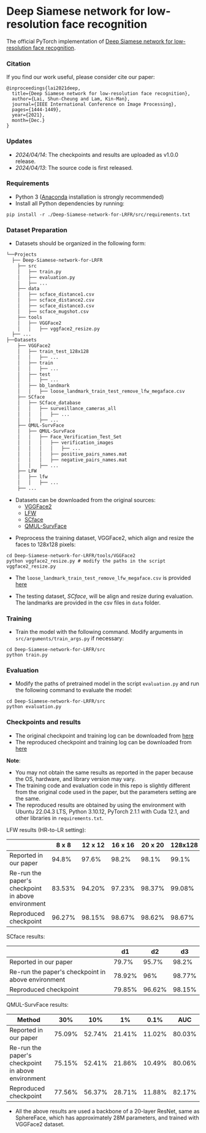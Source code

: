 # Deep Siamese network for low-resolution face recognition

The official PyTorch implementation of [Deep Siamese network for low-resolution face recognition](https://ieeexplore.ieee.org/document/9689459).

### Citation
If you find our work useful, please consider cite our paper:
```
@inproceedings{lai2021deep,
  title={Deep Siamese network for low-resolution face recognition},
  author={Lai, Shun-Cheung and Lam, Kin-Man},
  journal={IEEE International Conference on Image Processing},
  pages={1444-1449},
  year={2021},
  month={Dec.}
}
```

### Updates
- *2024/04/14*: The checkpoints and results are uploaded as v1.0.0 release.
- *2024/04/13*: The source code is first released.

### Requirements
- Python 3 ([Anaconda](https://www.anaconda.com) installation is strongly recommended)
- Install all Python dependencies by running: 
```
pip install -r ./Deep-Siamese-network-for-LRFR/src/requirements.txt
```

### Dataset Preparation
* Datasets should be organized in the following form:
```markdown
└──Projects
  ├── Deep-Siamese-network-for-LRFR
    ├── src
    │   ├── train.py
    │   ├── evaluation.py 
    │   ├── ...
    ├── data
    │   ├── scface_distance1.csv
    │   ├── scface_distance2.csv
    │   ├── scface_distance3.csv
    │   ├── scface_mugshot.csv
    ├── tools
    │   ├── VGGFace2
    │   │   ├── vggface2_resize.py
  ├── ...
├──Datasets
    ├── VGGFace2
    │   ├── train_test_128x128
    │   │   ├── ...
    │   ├── train
    │   │   ├── ...
    │   ├── test
    │   │   ├── ...
    │   ├── bb_landmark
    │   │   ├── loose_landmark_train_test_remove_lfw_megaface.csv
    ├── SCface
    │   ├── SCface_database
    │   │   ├── surveillance_cameras_all
    │   │   │   ├── ...
    │   │   ├── ...
    ├── QMUL-SurvFace
    │   ├── QMUL-SurvFace
    │   │   ├── Face_Verification_Test_Set
    │   │   │   ├── verification_images
    │   │   │   │   ├── ...
    │   │   │   ├── positive_pairs_names.mat
    │   │   │   ├── negative_pairs_names.mat
    │   │   ├── ...
    ├── LFW
    │   ├── lfw
    │   │   ├── ...
    ├── ...
```
- Datasets can be downloaded from the original sources:
  - [VGGFace2](https://www.robots.ox.ac.uk/~vgg/data/vgg_face2/)
  - [LFW](http://vis-www.cs.umass.edu/lfw/)
  - [SCface](https://www.scface.org/)
  - [QMUL-SurvFace](https://qmul-survface.github.io/)

* Preprocess the training dataset, VGGFace2, which align and resize the faces to 128x128 pixels:
```shell
cd Deep-Siamese-network-for-LRFR/tools/VGGFace2
python vggface2_resize.py # modify the paths in the script vggface2_resize.py
```
 * The `loose_landmark_train_test_remove_lfw_megaface.csv` is provided [here](https://github.com/johnnysclai/Deep-Siamese-network-for-LRFR/releases/download/v1.0.0/loose_landmark_train_test_remove_lfw_megaface.csv)

* The testing dataset, *SCface*, will be align and resize during evaluation. The landmarks are provided in the csv files in `data` folder. 

### Training
* Train the model with the following command. Modify arguments in `src/arguments/train_args.py` if necessary:
```shell
cd Deep-Siamese-network-for-LRFR/src
python train.py
```

### Evaluation
* Modify the paths of pretrained model in the script `evaluation.py` and run the following command to evaluate the model:
```shell
cd Deep-Siamese-network-for-LRFR/src
python evaluation.py
```

### Checkpoints and results
* The original checkpoint and training log can be downloaded from [here](https://github.com/johnnysclai/Deep-Siamese-network-for-LRFR/releases/download/v1.0.0/original_paper_checkpoint.zip)
* The reproduced checkpoint and training log can be downloaded from [here](https://github.com/johnnysclai/Deep-Siamese-network-for-LRFR/releases/download/v1.0.0/v1.0.0-reproduced_checkpotin.zip)

**Note**: 
- You may not obtain the same results as reported in the paper because the OS, hardware, and library version may vary.
- The training code and evaluation code in this repo is slightly different from the original code used in the paper, but the parameters setting are the same.
- The reproduced results are obtained by using the environment with Ubuntu 22.04.3 LTS, Python 3.10.12, PyTorch 2.1.1 with Cuda 12.1, and other libraries in `requirements.txt`.

LFW results (HR-to-LR setting):

|                                                    | 8 x 8  | 12 x 12 | 16 x 16 | 20 x 20 | 128x128 |
|----------------------------------------------------|--------|---------|---------|---------|---------|
| Reported in our paper                              | 94.8%  | 97.6%   | 98.2%   | 98.1%   | 99.1%   |
| Re-run the paper's checkpoint in above environment | 83.53% | 94.20%  | 97.23%  | 98.37%  | 99.08%  |
| Reproduced checkpoint                              | 96.27% | 98.15%  | 98.67%  | 98.62%  | 98.67%  |

SCface results:

|                                                    | d1     | d2     | d3     |
|----------------------------------------------------|--------|--------|--------|
| Reported in our paper                              | 79.7%  | 95.7%  | 98.2%  |
| Re-run the paper's checkpoint in above environment | 78.92% | 96%    | 98.77% |
| Reproduced checkpoint                              | 79.85% | 96.62% | 98.15% |

QMUL-SurvFace results:

| Method                                             | 30%    | 10%    | 1%     | 0.1%   | AUC    |
|----------------------------------------------------|--------|--------|--------|--------|--------|
| Reported in our paper                              | 75.09% | 52.74% | 21.41% | 11.02% | 80.03% |
| Re-run the paper's checkpoint in above environment | 75.15% | 52.41% | 21.86% | 10.49% | 80.06% |
| Reproduced checkpoint                              | 77.56% | 56.37% | 28.71% | 11.88% | 82.17% |

* All the above results are used a backbone of a 20-layer ResNet, same as SphereFace, which has approximately 28M parameters, and trained with VGGFace2 dataset.
